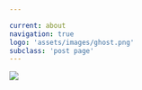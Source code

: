 ```yaml
---

current: about
navigation: true
logo: 'assets/images/ghost.png'
subclass: 'post page'
---
```


<div>
	<img src="/thgus900.github.io/assets/images/sh_about.jpg">
</div>
